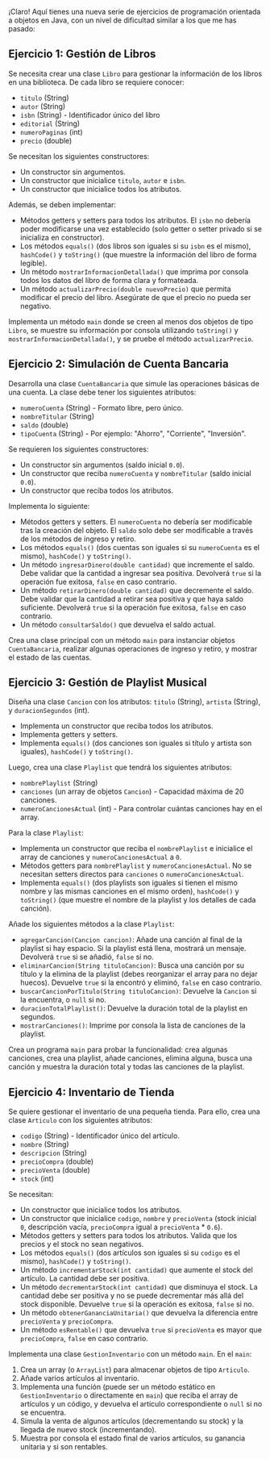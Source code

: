 ¡Claro! Aquí tienes una nueva serie de ejercicios de programación orientada a objetos en Java, con un nivel de dificultad similar a los que me has pasado:

## Ejercicio 1: Gestión de Libros

Se necesita crear una clase `Libro` para gestionar la información de los libros en una biblioteca. De cada libro se requiere conocer:
* `titulo` (String)
* `autor` (String)
* `isbn` (String) - Identificador único del libro
* `editorial` (String)
* `numeroPaginas` (int)
* `precio` (double)

Se necesitan los siguientes constructores:
* Un constructor sin argumentos.
* Un constructor que inicialice `titulo`, `autor` e `isbn`.
* Un constructor que inicialice todos los atributos.

Además, se deben implementar:
* Métodos getters y setters para todos los atributos. El `isbn` no debería poder modificarse una vez establecido (solo getter o setter privado si se inicializa en constructor).
* Los métodos `equals()` (dos libros son iguales si su `isbn` es el mismo), `hashCode()` y `toString()` (que muestre la información del libro de forma legible).
* Un método `mostrarInformacionDetallada()` que imprima por consola todos los datos del libro de forma clara y formateada.
* Un método `actualizarPrecio(double nuevoPrecio)` que permita modificar el precio del libro. Asegúrate de que el precio no pueda ser negativo.

Implementa un método `main` donde se creen al menos dos objetos de tipo `Libro`, se muestre su información por consola utilizando `toString()` y `mostrarInformacionDetallada()`, y se pruebe el método `actualizarPrecio`.

## Ejercicio 2: Simulación de Cuenta Bancaria

Desarrolla una clase `CuentaBancaria` que simule las operaciones básicas de una cuenta. La clase debe tener los siguientes atributos:
* `numeroCuenta` (String) - Formato libre, pero único.
* `nombreTitular` (String)
* `saldo` (double)
* `tipoCuenta` (String) - Por ejemplo: "Ahorro", "Corriente", "Inversión".

Se requieren los siguientes constructores:
* Un constructor sin argumentos (saldo inicial `0.0`).
* Un constructor que reciba `numeroCuenta` y `nombreTitular` (saldo inicial `0.0`).
* Un constructor que reciba todos los atributos.

Implementa lo siguiente:
* Métodos getters y setters. El `numeroCuenta` no debería ser modificable tras la creación del objeto. El `saldo` solo debe ser modificable a través de los métodos de ingreso y retiro.
* Los métodos `equals()` (dos cuentas son iguales si su `numeroCuenta` es el mismo), `hashCode()` y `toString()`.
* Un método `ingresarDinero(double cantidad)` que incremente el saldo. Debe validar que la cantidad a ingresar sea positiva. Devolverá `true` si la operación fue exitosa, `false` en caso contrario.
* Un método `retirarDinero(double cantidad)` que decremente el saldo. Debe validar que la cantidad a retirar sea positiva y que haya saldo suficiente. Devolverá `true` si la operación fue exitosa, `false` en caso contrario.
* Un método `consultarSaldo()` que devuelva el saldo actual.

Crea una clase principal con un método `main` para instanciar objetos `CuentaBancaria`, realizar algunas operaciones de ingreso y retiro, y mostrar el estado de las cuentas.


## Ejercicio 3: Gestión de Playlist Musical

Diseña una clase `Cancion` con los atributos: `titulo` (String), `artista` (String), y `duracionSegundos` (int).
* Implementa un constructor que reciba todos los atributos.
* Implementa getters y setters.
* Implementa `equals()` (dos canciones son iguales si título y artista son iguales), `hashCode()` y `toString()`.

Luego, crea una clase `Playlist` que tendrá los siguientes atributos:
* `nombrePlaylist` (String)
* `canciones` (un array de objetos `Cancion`) - Capacidad máxima de 20 canciones.
* `numeroCancionesActual` (int) - Para controlar cuántas canciones hay en el array.

Para la clase `Playlist`:
* Implementa un constructor que reciba el `nombrePlaylist` e inicialice el array de canciones y `numeroCancionesActual` a `0`.
* Métodos getters para `nombrePlaylist` y `numeroCancionesActual`. No se necesitan setters directos para `canciones` o `numeroCancionesActual`.
* Implementa `equals()` (dos playlists son iguales si tienen el mismo nombre y las mismas canciones en el mismo orden), `hashCode()` y `toString()` (que muestre el nombre de la playlist y los detalles de cada canción).

Añade los siguientes métodos a la clase `Playlist`:
* `agregarCancion(Cancion cancion)`: Añade una canción al final de la playlist si hay espacio. Si la playlist está llena, mostrará un mensaje. Devolverá `true` si se añadió, `false` si no.
* `eliminarCancion(String tituloCancion)`: Busca una canción por su título y la elimina de la playlist (debes reorganizar el array para no dejar huecos). Devuelve `true` si la encontró y eliminó, `false` en caso contrario.
* `buscarCancionPorTitulo(String tituloCancion)`: Devuelve la `Cancion` si la encuentra, o `null` si no.
* `duracionTotalPlaylist()`: Devuelve la duración total de la playlist en segundos.
* `mostrarCanciones()`: Imprime por consola la lista de canciones de la playlist.

Crea un programa `main` para probar la funcionalidad: crea algunas canciones, crea una playlist, añade canciones, elimina alguna, busca una canción y muestra la duración total y todas las canciones de la playlist.


## Ejercicio 4: Inventario de Tienda

Se quiere gestionar el inventario de una pequeña tienda. Para ello, crea una clase `Articulo` con los siguientes atributos:
* `codigo` (String) - Identificador único del artículo.
* `nombre` (String)
* `descripcion` (String)
* `precioCompra` (double)
* `precioVenta` (double)
* `stock` (int)

Se necesitan:
* Un constructor que inicialice todos los atributos.
* Un constructor que inicialice `codigo`, `nombre` y `precioVenta` (stock inicial `0`, descripción vacía, `precioCompra` igual a `precioVenta` * `0.6`).
* Métodos getters y setters para todos los atributos. Valida que los precios y el stock no sean negativos.
* Los métodos `equals()` (dos artículos son iguales si su `codigo` es el mismo), `hashCode()` y `toString()`.
* Un método `incrementarStock(int cantidad)` que aumente el stock del artículo. La cantidad debe ser positiva.
* Un método `decrementarStock(int cantidad)` que disminuya el stock. La cantidad debe ser positiva y no se puede decrementar más allá del stock disponible. Devuelve `true` si la operación es exitosa, `false` si no.
* Un método `obtenerGananciaUnitaria()` que devuelva la diferencia entre `precioVenta` y `precioCompra`.
* Un método `esRentable()` que devuelva `true` si `precioVenta` es mayor que `precioCompra`, `false` en caso contrario.

Implementa una clase `GestionInventario` con un método `main`. En el `main`:
1.  Crea un array (o `ArrayList`) para almacenar objetos de tipo `Articulo`.
2.  Añade varios artículos al inventario.
3.  Implementa una función (puede ser un método estático en `GestionInventario` o directamente en `main`) que reciba el array de artículos y un código, y devuelva el artículo correspondiente o `null` si no se encuentra.
4.  Simula la venta de algunos artículos (decrementando su stock) y la llegada de nuevo stock (incrementando).
5.  Muestra por consola el estado final de varios artículos, su ganancia unitaria y si son rentables.
